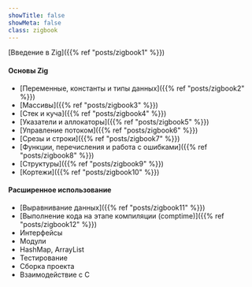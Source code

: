 ```yaml
---
showTitle: false
showMeta: false
class: zigbook
---
```


[Введение в Zig]({{% ref "posts/zigbook1" %}})
#### Основы Zig
* [Переменные, константы и типы данных]({{% ref "posts/zigbook2" %}})
* [Массивы]({{% ref "posts/zigbook3" %}})
* [Стек и куча]({{% ref "posts/zigbook4" %}})
* [Указатели и аллокаторы]({{% ref "posts/zigbook5" %}})
* [Управление потоком]({{% ref "posts/zigbook6" %}})
* [Срезы и строки]({{% ref "posts/zigbook7" %}})
* [Функции, перечисления и работа с ошибками]({{% ref "posts/zigbook8" %}})
* [Структуры]({{% ref "posts/zigbook9" %}})
* [Кортежи]({{% ref "posts/zigbook10" %}})

#### Расширенное использование
* [Выравнивание данных]({{% ref "posts/zigbook11" %}})
* [Выполнение кода на этапе компиляции (comptime)]({{% ref "posts/zigbook12" %}})
* Интерфейсы
* Модули
* HashMap, ArrayList
* Тестирование
* Сборка проекта
* Взаимодействие с C
